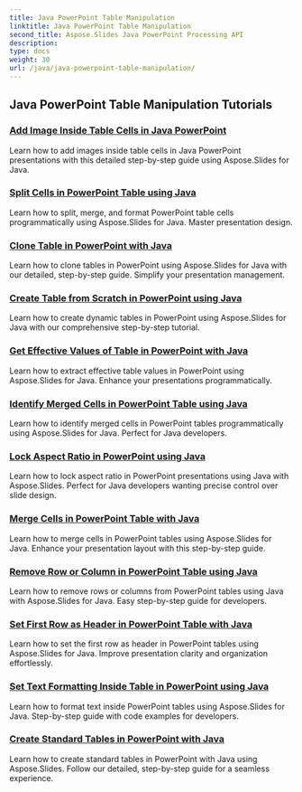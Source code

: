 ```yaml
---
title: Java PowerPoint Table Manipulation
linktitle: Java PowerPoint Table Manipulation
second_title: Aspose.Slides Java PowerPoint Processing API
description: 
type: docs
weight: 30
url: /java/java-powerpoint-table-manipulation/
---
```


## Java PowerPoint Table Manipulation Tutorials
### [Add Image Inside Table Cells in Java PowerPoint](./add-image-inside-table-cells-java-powerpoint/)
Learn how to add images inside table cells in Java PowerPoint presentations with this detailed step-by-step guide using Aspose.Slides for Java.
### [Split Cells in PowerPoint Table using Java](./split-cells-powerpoint-table-java/)
Learn how to split, merge, and format PowerPoint table cells programmatically using Aspose.Slides for Java. Master presentation design.
### [Clone Table in PowerPoint with Java](./clone-table-powerpoint-java/)
Learn how to clone tables in PowerPoint using Aspose.Slides for Java with our detailed, step-by-step guide. Simplify your presentation management.
### [Create Table from Scratch in PowerPoint using Java](./create-table-from-scratch-powerpoint-java/)
Learn how to create dynamic tables in PowerPoint using Aspose.Slides for Java with our comprehensive step-by-step tutorial.
### [Get Effective Values of Table in PowerPoint with Java](./get-effective-values-table-powerpoint-java/)
Learn how to extract effective table values in PowerPoint using Aspose.Slides for Java. Enhance your presentations programmatically.
### [Identify Merged Cells in PowerPoint Table using Java](./identify-merged-cells-powerpoint-table-java/)
Learn how to identify merged cells in PowerPoint tables programmatically using Aspose.Slides for Java. Perfect for Java developers.
### [Lock Aspect Ratio in PowerPoint using Java](./lock-aspect-ratio-powerpoint-java/)
Learn how to lock aspect ratio in PowerPoint presentations using Java with Aspose.Slides. Perfect for Java developers wanting precise control over slide design.
### [Merge Cells in PowerPoint Table with Java](./merge-cells-powerpoint-table-java/)
Learn how to merge cells in PowerPoint tables using Aspose.Slides for Java. Enhance your presentation layout with this step-by-step guide.
### [Remove Row or Column in PowerPoint Table using Java](./remove-row-column-powerpoint-table-java/)
Learn how to remove rows or columns from PowerPoint tables using Java with Aspose.Slides for Java. Easy step-by-step guide for developers.
### [Set First Row as Header in PowerPoint Table with Java](./set-first-row-header-powerpoint-table-java/)
Learn how to set the first row as header in PowerPoint tables using Aspose.Slides for Java. Improve presentation clarity and organization effortlessly.
### [Set Text Formatting Inside Table in PowerPoint using Java](./set-text-formatting-inside-table-powerpoint-java/)
Learn how to format text inside PowerPoint tables using Aspose.Slides for Java. Step-by-step guide with code examples for developers.
### [Create Standard Tables in PowerPoint with Java](./create-standard-tables-powerpoint-java/)
Learn how to create standard tables in PowerPoint with Java using Aspose.Slides. Follow our detailed, step-by-step guide for a seamless experience.